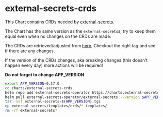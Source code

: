 # external-secrets-crds

This Chart contains CRDs needed by [external-secrets](https://github.com/external-secrets/external-secrets).

The Chart has the same version as the `external-secrets`s, try to keep them equal even when no changes on the CRDs are made.

The CRDs are retrieved/adjusted from [here](https://github.com/external-secrets/external-secrets/tree/main/deploy/crds), Checkout the right tag and see if there are any changes.

If the version of the CRDs changes, aka breaking changes (this doesn't happen every day) more actions will be required!

**Do not forget to change APP_VERSION**

``` bash
export APP_VERSION=0.17.0
cd charts/external-secrets-crds
helm repo add external-secrets-operator https://charts.external-secrets.io/
helm pull external-secrets-operator/external-secrets --version $APP_VERSION
tar -xvf external-secrets-${APP_VERSION}.tgz
cp external-secrets/templates/crds/* templates/
rm -rf external-secrets*
```
